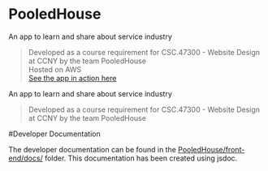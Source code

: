 # PooledHouse

An app to learn and share about service industry
> Developed as a course requirement for CSC.47300 - Website Design at CCNY by the team PooledHouse  
Hosted on AWS  
[See the app in action here](http://front-end-20190502100445-hostingbucket-phdev.s3-website-us-east-1.amazonaws.com/)  

An app to learn and share about service industry
> Developed as a course requirement for CSC.47300 - Website Design at CCNY by the team PooledHouse  

#Developer Documentation

The developer documentation can be found in the  [PooledHouse/front-end/docs/](https://github.com/FarhanHyder/PooledHouse/tree/master/front-end/docs) folder. This documentation has been created using jsdoc. 
